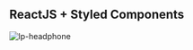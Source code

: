 ## ReactJS + Styled Components

![lp-headphone](https://user-images.githubusercontent.com/97764446/235365757-aee18b52-1414-4201-bacc-948a3d66b26f.png)
